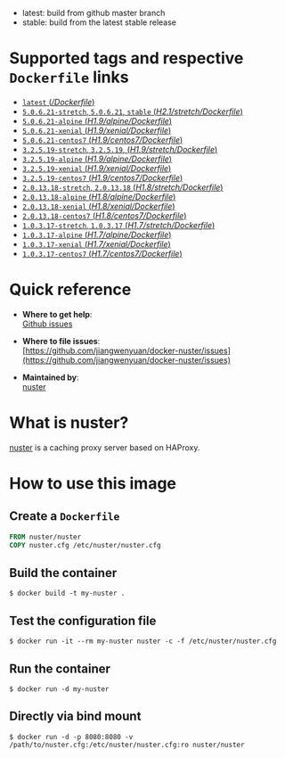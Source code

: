 * latest: build from github master branch
* stable: build from the latest stable release

# Supported tags and respective `Dockerfile` links

- [`latest` (*/Dockerfile*)](https://github.com/jiangwenyuan/docker-nuster/blob/master/Dockerfile)
- [`5.0.6.21-stretch`, `5.0.6.21`, `stable` (*H2.1/stretch/Dockerfile*)](https://github.com/jiangwenyuan/docker-nuster/blob/master/H2.1/buster/Dockerfile)
- [`5.0.6.21-alpine` (*H1.9/alpine/Dockerfile*)](https://github.com/jiangwenyuan/docker-nuster/blob/master/H1.9/alpine/Dockerfile)
- [`5.0.6.21-xenial` (*H1.9/xenial/Dockerfile*)](https://github.com/jiangwenyuan/docker-nuster/blob/master/H1.9/xenial/Dockerfile)
- [`5.0.6.21-centos7` (*H1.9/centos7/Dockerfile*)](https://github.com/jiangwenyuan/docker-nuster/blob/master/H1.9/centos7/Dockerfile)
- [`3.2.5.19-stretch`, `3.2.5.19`, (*H1.9/stretch/Dockerfile*)](https://github.com/jiangwenyuan/docker-nuster/blob/master/H1.9/stretch/Dockerfile)
- [`3.2.5.19-alpine` (*H1.9/alpine/Dockerfile*)](https://github.com/jiangwenyuan/docker-nuster/blob/master/H1.9/alpine/Dockerfile)
- [`3.2.5.19-xenial` (*H1.9/xenial/Dockerfile*)](https://github.com/jiangwenyuan/docker-nuster/blob/master/H1.9/xenial/Dockerfile)
- [`3.2.5.19-centos7` (*H1.9/centos7/Dockerfile*)](https://github.com/jiangwenyuan/docker-nuster/blob/master/H1.9/centos7/Dockerfile)
- [`2.0.13.18-stretch`, `2.0.13.18` (*H1.8/stretch/Dockerfile*)](https://github.com/jiangwenyuan/docker-nuster/blob/master/H1.8/stretch/Dockerfile)
- [`2.0.13.18-alpine` (*H1.8/alpine/Dockerfile*)](https://github.com/jiangwenyuan/docker-nuster/blob/master/H1.8/alpine/Dockerfile)
- [`2.0.13.18-xenial` (*H1.8/xenial/Dockerfile*)](https://github.com/jiangwenyuan/docker-nuster/blob/master/H1.8/xenial/Dockerfile)
- [`2.0.13.18-centos7` (*H1.8/centos7/Dockerfile*)](https://github.com/jiangwenyuan/docker-nuster/blob/master/H1.8/centos7/Dockerfile)
- [`1.0.3.17-stretch`, `1.0.3.17` (*H1.7/stretch/Dockerfile*)](https://github.com/jiangwenyuan/docker-nuster/blob/master/H1.7/stretch/Dockerfile)
- [`1.0.3.17-alpine` (*H1.7/alpine/Dockerfile*)](https://github.com/jiangwenyuan/docker-nuster/blob/master/H1.7/alpine/Dockerfile)
- [`1.0.3.17-xenial` (*H1.7/xenial/Dockerfile*)](https://github.com/jiangwenyuan/docker-nuster/blob/master/H1.7/xenial/Dockerfile)
- [`1.0.3.17-centos7` (*H1.7/centos7/Dockerfile*)](https://github.com/jiangwenyuan/docker-nuster/blob/master/H1.7/centos7/Dockerfile)

# Quick reference

- **Where to get help**:  
  [Github issues](https://github.com/jiangwenyuan/nuster/issues)

- **Where to file issues**:  
  [https://github.com/jiangwenyuan/docker-nuster/issues](https://github.com/jiangwenyuan/docker-nuster/issues)

- **Maintained by**:  
  [nuster](https://github.com/jiangwenyuan)

# What is nuster?

[nuster](https://github.com/jiangwenyuan/nuster) is a caching proxy server based on HAProxy.


# How to use this image

## Create a `Dockerfile`

```Dockerfile
FROM nuster/nuster
COPY nuster.cfg /etc/nuster/nuster.cfg
```

## Build the container

```console
$ docker build -t my-nuster .
```

## Test the configuration file

```console
$ docker run -it --rm my-nuster nuster -c -f /etc/nuster/nuster.cfg
```

## Run the container

```console
$ docker run -d my-nuster
```

## Directly via bind mount

```console
$ docker run -d -p 8080:8080 -v /path/to/nuster.cfg:/etc/nuster/nuster.cfg:ro nuster/nuster
```
